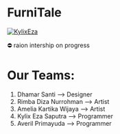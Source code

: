 # FurniTale
[![KylixEza](https://circleci.com/gh/KylixEza/FurniTale.svg?style=shield)](https://circleci.com/gh/KylixEza/FurniTale)
<p>⛔ raion intership on progress</p>

# Our Teams:
<ol>
  <li>Dhamar Santi --> Designer</li>
  <li>Rimba Diza Nurrohman --> Artist</li>
  <li>Amelia Kartika Wijaya --> Artist</li>
  <li>Kylix Eza Saputra --> Programmer</li>
  <li>Averil Primayuda --> Programmer</li>
</ol>


